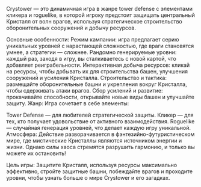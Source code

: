 Crystower — это динамичная игра в жанре tower defense с элементами кликера и roguelike, в которой игроку предстоит защищать центральный Кристалл от волн врагов, используя стратегическое строительство оборонительных сооружений и добычу ресурсов.

Основные особенности:
Режим кампании: игра предлагает серию уникальных уровней с нарастающей сложностью, где враги становятся умнее, а стратегии — сложнее.
Рандомно генерируемые уровни: каждый раз, заходя в игру, вы сталкиваетесь с новой картой, что добавляет реиграбельности.
Интерактивная добыча ресурсов: кликай на ресурсы, чтобы добывать их для строительства башен, улучшения сооружений и усиления Кристалла.
Строительство и тактика: размещайте оборонительные башни и укрепления вокруг Кристалла, чтобы сдерживать атаки врагов.
Сбор усилений и развитие: прокачивайте способности, открывайте новые виды башен и улучшайте защиту.
Жанр:
Игра сочетает в себе элементы:

Tower Defense — для любителей стратегической защиты.
Кликер — для тех, кто получает удовольствие от активного взаимодействия.
Roguelike — случайная генерация уровней, что делает каждую игру уникальной.
Атмосфера:
Действие разворачивается в фэнтезийно-футуристическом мире, где мистические Кристаллы являются источником энергии и жизни. Однако силы хаоса стремятся разрушить гармонию, и только вы можете их остановить!

Цель игры:
Защитите Кристалл, используя ресурсы максимально эффективно, стройте защитные башни, побеждайте врагов и проходите уровни, чтобы узнать больше о мире Crystower и его загадках.
